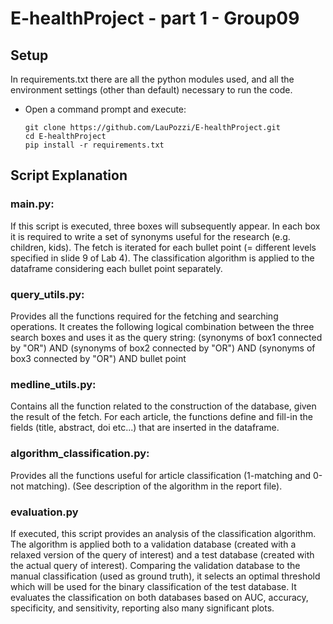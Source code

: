 # E-healthProject - part 1 - Group09

## Setup 
In requirements.txt there are all the python modules used, and all the 
environment settings (other than default) necessary to run the code. 
* Open a command prompt and execute:
    ```console
    git clone https://github.com/LauPozzi/E-healthProject.git
    cd E-healthProject
    pip install -r requirements.txt 
    ```

## Script Explanation 
### main.py:
If this script is executed, three boxes will subsequently appear. 
In each box it is required to write a set of synonyms useful for the research (e.g. children, kids).
The fetch is iterated for each bullet point (= different levels specified in slide 9 of Lab 4). 
The classification algorithm is applied to the dataframe considering each bullet point separately. 

### query_utils.py:
Provides all the functions required for the fetching and searching operations. 
It creates the following logical combination between the three search boxes and uses it as the query string:
(synonyms of box1 connected by "OR") AND (synonyms of box2 connected by "OR") AND (synonyms of box3 connected by "OR") AND bullet point

### medline_utils.py:
Contains all the function related to the construction of the database, given the result of the fetch. 
For each article, the functions define and fill-in the fields (title, abstract, doi etc...) that are inserted in the dataframe. 

### algorithm_classification.py: 
Provides all the functions useful for article classification (1-matching and 0-not matching).
(See description of the algorithm in the report file). 

### evaluation.py
If executed, this script provides an analysis of the classification algorithm.
The algorithm is applied both to a validation database (created with a relaxed version of the query of interest) and a test database (created with the actual query of interest).
Comparing the validation database to the manual classification (used as ground truth), it selects an optimal threshold which will be used for the binary classification of the test database.
It evaluates the classification on both databases based on AUC, accuracy, specificity, and sensitivity, reporting also many significant plots.


